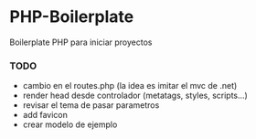 # PHP-Boilerplate
Boilerplate PHP para iniciar proyectos

### TODO
- cambio en el routes.php (la idea es imitar el mvc de .net)
- render head desde controlador (metatags, styles, scripts...)
- revisar el tema de pasar parametros
- add favicon
- crear modelo de ejemplo

